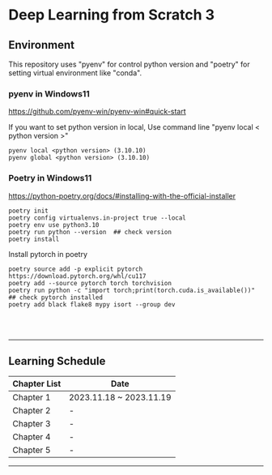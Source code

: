 # Deep Learning from Scratch 3

## Environment

This repository uses "pyenv" for control python version and "poetry" for setting virtual environment like "conda".

### pyenv in Windows11

https://github.com/pyenv-win/pyenv-win#quick-start

If you want to set python version in local, Use command line "pyenv local < python version >"

```pwsh
pyenv local <python version> (3.10.10)
pyenv global <python version> (3.10.10)
``````
    

### Poetry in Windows11

https://python-poetry.org/docs/#installing-with-the-official-installer

```pwsh
poetry init
poetry config virtualenvs.in-project true --local
poetry env use python3.10
poetry run python --version  ## check version
poetry install
```
    
Install pytorch in poetry

```pwsh
poetry source add -p explicit pytorch https://download.pytorch.org/whl/cu117
poetry add --source pytorch torch torchvision
poetry run python -c "import torch;print(torch.cuda.is_available())"  ## check pytorch installed
poetry add black flake8 mypy isort --group dev
```




<br><br>
<hr>

## Learning Schedule


|Chapter List|Date|
|----|---------|
|Chapter 1|2023.11.18 ~ 2023.11.19|
|Chapter 2|-|
|Chapter 3|-|
|Chapter 4|-|
|Chapter 5|-|

<hr>

